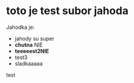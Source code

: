 # toto je test subor jahoda

Jahodka je:

* jahody su super
* **chutna** NIE
* **teeeeest2NIE**
* test3 
* sladkaaaaa 

test
